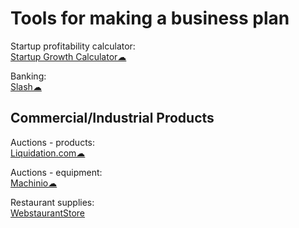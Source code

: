 
# Tools for making a business plan

Startup profitability calculator:  
[Startup Growth Calculator☁](http://growth.tlb.org/#)

Banking:  
[Slash☁](https://www.joinslash.com/)

## Commercial/Industrial Products

Auctions - products:  
[Liquidation.com☁](https://www.liquidation.com)

Auctions - equipment:  
[Machinio☁](https://www.machinio.com/)

Restaurant supplies:  
[WebstaurantStore](https://www.webstaurantstore.com/)
